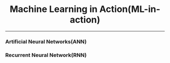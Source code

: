 <h1 align='center'> Machine Learning in Action(ML-in-action)</h1>
<hr>
<h3> Artificial Neural Networks(ANN)</h3>
<h3>Recurrent Neural Network(RNN)</h3>

